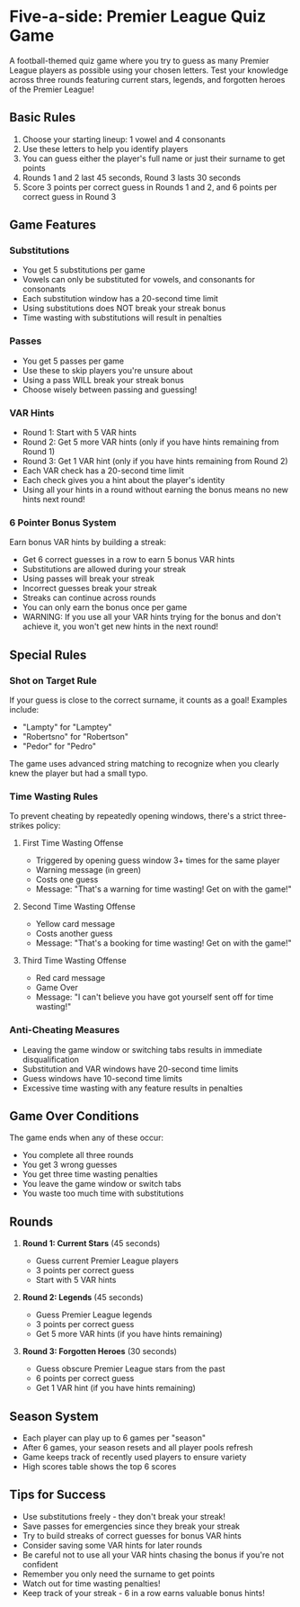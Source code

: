 # Five-a-side: Premier League Quiz Game

A football-themed quiz game where you try to guess as many Premier League players as possible using your chosen letters. Test your knowledge across three rounds featuring current stars, legends, and forgotten heroes of the Premier League!

## Basic Rules

1. Choose your starting lineup: 1 vowel and 4 consonants
2. Use these letters to help you identify players
3. You can guess either the player's full name or just their surname to get points
4. Rounds 1 and 2 last 45 seconds, Round 3 lasts 30 seconds
5. Score 3 points per correct guess in Rounds 1 and 2, and 6 points per correct guess in Round 3

## Game Features

### Substitutions

- You get 5 substitutions per game
- Vowels can only be substituted for vowels, and consonants for consonants
- Each substitution window has a 20-second time limit
- Using substitutions does NOT break your streak bonus
- Time wasting with substitutions will result in penalties

### Passes

- You get 5 passes per game
- Use these to skip players you're unsure about
- Using a pass WILL break your streak bonus
- Choose wisely between passing and guessing!

### VAR Hints

- Round 1: Start with 5 VAR hints
- Round 2: Get 5 more VAR hints (only if you have hints remaining from Round 1)
- Round 3: Get 1 VAR hint (only if you have hints remaining from Round 2)
- Each VAR check has a 20-second time limit
- Each check gives you a hint about the player's identity
- Using all your hints in a round without earning the bonus means no new hints next round!

### 6 Pointer Bonus System

Earn bonus VAR hints by building a streak:

- Get 6 correct guesses in a row to earn 5 bonus VAR hints
- Substitutions are allowed during your streak
- Using passes will break your streak
- Incorrect guesses break your streak
- Streaks can continue across rounds
- You can only earn the bonus once per game
- WARNING: If you use all your VAR hints trying for the bonus and don't achieve it, you won't get new hints in the next round!

## Special Rules

### Shot on Target Rule

If your guess is close to the correct surname, it counts as a goal! Examples include:

- "Lampty" for "Lamptey"
- "Robertsno" for "Robertson"
- "Pedor" for "Pedro"

The game uses advanced string matching to recognize when you clearly knew the player but had a small typo.

### Time Wasting Rules

To prevent cheating by repeatedly opening windows, there's a strict three-strikes policy:

1. First Time Wasting Offense

   - Triggered by opening guess window 3+ times for the same player
   - Warning message (in green)
   - Costs one guess
   - Message: "That's a warning for time wasting! Get on with the game!"

2. Second Time Wasting Offense

   - Yellow card message
   - Costs another guess
   - Message: "That's a booking for time wasting! Get on with the game!"

3. Third Time Wasting Offense
   - Red card message
   - Game Over
   - Message: "I can't believe you have got yourself sent off for time wasting!"

### Anti-Cheating Measures

- Leaving the game window or switching tabs results in immediate disqualification
- Substitution and VAR windows have 20-second time limits
- Guess windows have 10-second time limits
- Excessive time wasting with any feature results in penalties

## Game Over Conditions

The game ends when any of these occur:

- You complete all three rounds
- You get 3 wrong guesses
- You get three time wasting penalties
- You leave the game window or switch tabs
- You waste too much time with substitutions

## Rounds

1. **Round 1: Current Stars** (45 seconds)

   - Guess current Premier League players
   - 3 points per correct guess
   - Start with 5 VAR hints

2. **Round 2: Legends** (45 seconds)

   - Guess Premier League legends
   - 3 points per correct guess
   - Get 5 more VAR hints (if you have hints remaining)

3. **Round 3: Forgotten Heroes** (30 seconds)
   - Guess obscure Premier League stars from the past
   - 6 points per correct guess
   - Get 1 VAR hint (if you have hints remaining)

## Season System

- Each player can play up to 6 games per "season"
- After 6 games, your season resets and all player pools refresh
- Game keeps track of recently used players to ensure variety
- High scores table shows the top 6 scores

## Tips for Success

- Use substitutions freely - they don't break your streak!
- Save passes for emergencies since they break your streak
- Try to build streaks of correct guesses for bonus VAR hints
- Consider saving some VAR hints for later rounds
- Be careful not to use all your VAR hints chasing the bonus if you're not confident
- Remember you only need the surname to get points
- Watch out for time wasting penalties!
- Keep track of your streak - 6 in a row earns valuable bonus hints!
